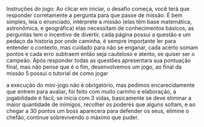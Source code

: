 Instruções do jogo: 
Ao clicar em iniciar, o desafio começa, você terá que responder corretamente a pergunta para que passe de missão.
É bem simples, leia o enunciado, intérprete a missão (elas têm base matemática, astronômica, e geográfica) elas necessitam de conhecimentos básicos, as perguntas tem o incentivo de divertir, cada página possui a questão e um pedaço da historia por onde caminha, é sempre importante ler para entender o contexto, mas cuidado para não se enganar, cada acerto somam pontos e cada erro subtraem então seja cauteloso e atento, se quiser ser o campeão.
Após responder todas as questões apresentara sua pontuação final, mas não pense que é o fim, desenvolvemos um jogo, ao final da missão 5 possui o tutorial de como jogar

  a execução do mini-jogo não é obrigatório, mas pedimos encarecidamente que entrem para avaliar, foi feito com muito carinho e elaboração, a jogabilidade é fácil, se inicia com 3 vidas, basicamente se deve eliminar a maior quantidade de inimigos, recolher os poderes que alguns soltam, e ao chegar a 30 pontos um boss aparecera para defender os seus, elimine o chefão, continue sobrevivendo o máximo que puder.
